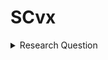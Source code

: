 # SCvx

<details>
<summary>
  Research Question
</summary>
   How can a <ins>vehicle</ins> find <ins>an</ins> optimized solution in <ins>real-time</ins> for <ins>general situation</ins>?
   
<detail>
    <summary>
        vehicle
    </summary>
   
</detail>
</details>

